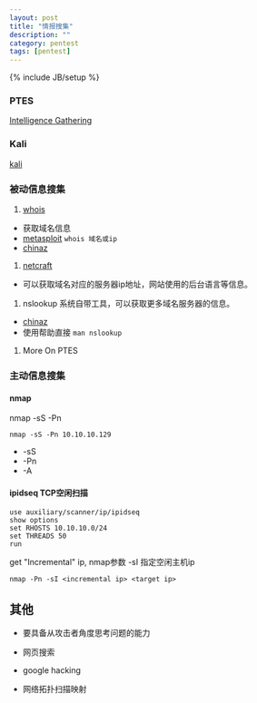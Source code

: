 ```yaml
---
layout: post
title: "情报搜集"
description: ""
category: pentest
tags: [pentest]
---
```

{% include JB/setup %}


### PTES
[Intelligence Gathering](http://www.pentest-standard.org/index.php/Intelligence_Gathering)

### Kali
[kali](http://www.kali.org/)


### 被动信息搜集
1. [whois](https://zh.wikipedia.org/wiki/WHOIS)
  - 获取域名信息
  - [metasploit](http://www.metasploit.com/) `whois 域名或ip`
  - [chinaz](http://whois.chinaz.com/)
1. [netcraft](http://www.netcraft.com/)
  - 可以获取域名对应的服务器ip地址，网站使用的后台语言等信息。
1. nslookup 系统自带工具，可以获取更多域名服务器的信息。
  - [chinaz](http://tool.chinaz.com/nslookup/)
  - 使用帮助直接 `man nslookup`
1. More On PTES

### 主动信息搜集

#### nmap

nmap -sS -Pn <ip>

    nmap -sS -Pn 10.10.10.129

- -sS
- -Pn
- -A

#### ipidseq TCP空闲扫描

    use auxiliary/scanner/ip/ipidseq
    show options
    set RHOSTS 10.10.10.0/24
    set THREADS 50
    run

get "Incremental" ip, nmap参数 -sI 指定空闲主机ip

    nmap -Pn -sI <incremental ip> <target ip>

## 其他
- 要具备从攻击者角度思考问题的能力

- 网页搜索
- google hacking
- 网络拓扑扫描映射

